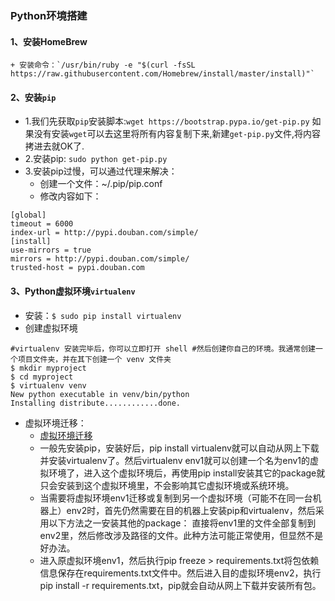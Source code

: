 ### Python环境搭建
#### 1、安装HomeBrew 
    + 安装命令：`/usr/bin/ruby -e "$(curl -fsSL https://raw.githubusercontent.com/Homebrew/install/master/install)"`

#### 2、安装`pip`
+ 1.我们先获取`pip`安装脚本:`wget https://bootstrap.pypa.io/get-pip.py`
如果没有安装`wget`可以去这里将所有内容复制下来,新建`get-pip.py`文件,将内容拷进去就OK了.
+ 2.安装pip: `sudo python get-pip.py`
+ 3.安装pip过慢，可以通过代理来解决：
    * 创建一个文件：~/.pip/pip.conf
    * 修改内容如下：
```
[global]
timeout = 6000
index-url = http://pypi.douban.com/simple/ 
[install]
use-mirrors = true
mirrors = http://pypi.douban.com/simple/ 
trusted-host = pypi.douban.com
```

#### 3、Python虚拟环境`virtualenv`
+ 安装：`$ sudo pip install virtualenv`
+ 创建虚拟环境
```shell
#virtualenv 安装完毕后，你可以立即打开 shell #然后创建你自己的环境。我通常创建一个项目文件夹，并在其下创建一个 venv 文件夹
$ mkdir myproject
$ cd myproject
$ virtualenv venv
New python executable in venv/bin/python
Installing distribute............done.
```

+ 虚拟环境迁移：
    + [虚拟环境迁移](http://yejinxin.github.io/python-pip-virtualenv-usage/)
    + 一般先安装pip，安装好后，pip install virtualenv就可以自动从网上下载并安装virtualenv了。然后virtualenv env1就可以创建一个名为env1的虚拟环境了，进入这个虚拟环境后，再使用pip install安装其它的package就只会安装到这个虚拟环境里，不会影响其它虚拟环境或系统环境。
    + 当需要将虚拟环境env1迁移或复制到另一个虚拟环境（可能不在同一台机器上）env2时，首先仍然需要在目的机器上安装pip和virtualenv，然后采用以下方法之一安装其他的package：
    直接将env1里的文件全部复制到env2里，然后修改涉及路径的文件。此种方法可能正常使用，但显然不是好办法。
    + 进入原虚拟环境env1，然后执行pip freeze > requirements.txt将包依赖信息保存在requirements.txt文件中。然后进入目的虚拟环境env2，执行pip install -r requirements.txt，pip就会自动从网上下载并安装所有包。

